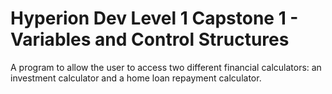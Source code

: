 # Hyperion Dev Level 1 Capstone 1 - Variables and Control Structures
A program to allow the user to access two different financial calculators: an investment calculator and a home loan repayment calculator.
